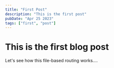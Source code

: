 ```yaml
---
title: "First Post"
description: "This is the first post"
pubDate: "Apr 25 2023"
tags: ["first", "post"]
---
```


# This is the first blog post

Let's see how this file-based routing works....
